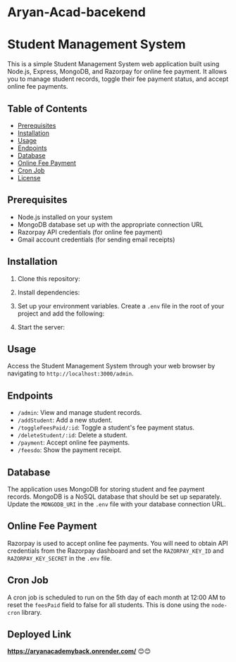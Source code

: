# Aryan-Acad-bacekend

# Student Management System

This is a simple Student Management System web application built using Node.js, Express, MongoDB, and Razorpay for online fee payment. It allows you to manage student records, toggle their fee payment status, and accept online fee payments.

## Table of Contents
- [Prerequisites](#prerequisites)
- [Installation](#installation)
- [Usage](#usage)
- [Endpoints](#endpoints)
- [Database](#database)
- [Online Fee Payment](#online-fee-payment)
- [Cron Job](#cron-job)
- [License](#license)

## Prerequisites
- Node.js installed on your system
- MongoDB database set up with the appropriate connection URL
- Razorpay API credentials (for online fee payment)
- Gmail account credentials (for sending email receipts)

## Installation
1. Clone this repository:


2. Install dependencies:


3. Set up your environment variables. Create a `.env` file in the root of your project and add the following:


4. Start the server:



## Usage
Access the Student Management System through your web browser by navigating to `http://localhost:3000/admin`.

## Endpoints
- `/admin`: View and manage student records.
- `/addStudent`: Add a new student.
- `/toggleFeesPaid/:id`: Toggle a student's fee payment status.
- `/deleteStudent/:id`: Delete a student.
- `/payment`: Accept online fee payments.
- `/feesdo`: Show the payment receipt.

## Database
The application uses MongoDB for storing student and fee payment records. MongoDB is a NoSQL database that should be set up separately. Update the `MONGODB_URI` in the `.env` file with your database connection URL.

## Online Fee Payment
Razorpay is used to accept online fee payments. You will need to obtain API credentials from the Razorpay dashboard and set the `RAZORPAY_KEY_ID` and `RAZORPAY_KEY_SECRET` in the `.env` file.

## Cron Job
A cron job is scheduled to run on the 5th day of each month at 12:00 AM to reset the `feesPaid` field to false for all students. This is done using the `node-cron` library.




## Deployed Link
**https://aryanacademyback.onrender.com/**
😊😊
